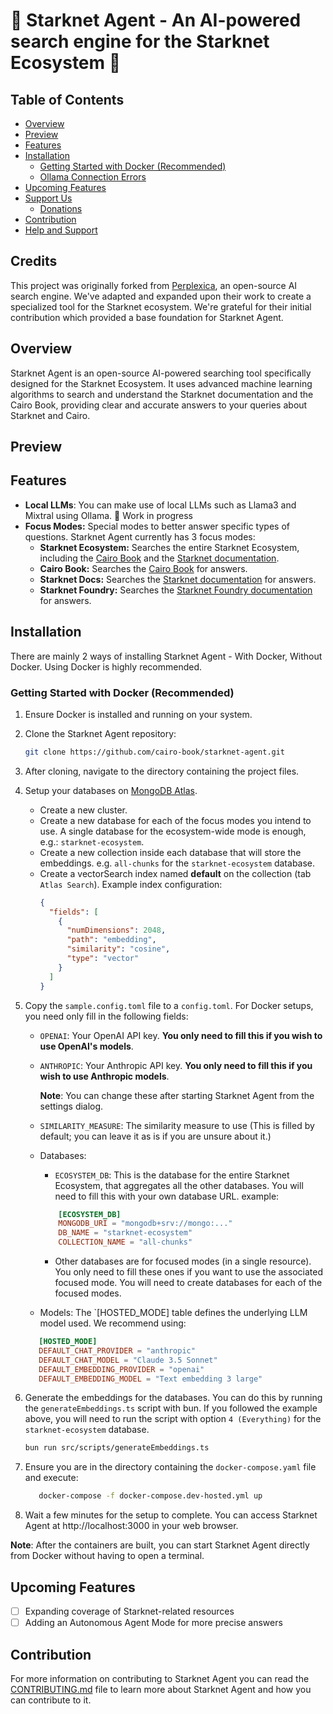 # 🚀 Starknet Agent - An AI-powered search engine for the Starknet Ecosystem 🔎 <!-- omit in toc -->

<!-- ![preview](.assets/perplexica-screenshot.png) -->

## Table of Contents <!-- omit in toc -->

- [Overview](#overview)
- [Preview](#preview)
- [Features](#features)
- [Installation](#installation)
  - [Getting Started with Docker (Recommended)](#getting-started-with-docker-recommended)
  - [Ollama Connection Errors](#ollama-connection-errors)
- [Upcoming Features](#upcoming-features)
- [Support Us](#support-us)
  - [Donations](#donations)
- [Contribution](#contribution)
- [Help and Support](#help-and-support)

## Credits

This project was originally forked from [Perplexica](https://github.com/ItzCrazyKns/Perplexica), an open-source AI search engine. We've adapted and expanded upon their work to create a specialized tool for the Starknet ecosystem. We're grateful for their initial contribution which provided a base foundation for Starknet Agent.

## Overview

Starknet Agent is an open-source AI-powered searching tool specifically designed for the Starknet Ecosystem. It uses advanced machine learning algorithms to search and understand the Starknet documentation and the Cairo Book, providing clear and accurate answers to your queries about Starknet and Cairo.

## Preview

<!-- ![video-preview](.assets/perplexica-preview.gif) -->

## Features

- **Local LLMs**: You can make use of local LLMs such as Llama3 and Mixtral using Ollama. 🚧 Work in progress
- **Focus Modes:** Special modes to better answer specific types of questions. Starknet Agent currently has 3 focus modes:
  - **Starknet Ecosystem:** Searches the entire Starknet Ecosystem, including the [Cairo Book](https://book.cairo-lang.org) and the [Starknet documentation](https://docs.starknet.io).
  - **Cairo Book:** Searches the [Cairo Book](https://book.cairo-lang.org) for answers.
  - **Starknet Docs:** Searches the [Starknet documentation](https://docs.starknet.io) for answers.
  - **Starknet Foundry:** Searches the [Starknet Foundry documentation](https://foundry-rs.github.io/starknet-foundry/) for answers.

## Installation

There are mainly 2 ways of installing Starknet Agent - With Docker, Without Docker. Using Docker is highly recommended.

### Getting Started with Docker (Recommended)

1. Ensure Docker is installed and running on your system.
2. Clone the Starknet Agent repository:

   ```bash
   git clone https://github.com/cairo-book/starknet-agent.git
   ```

3. After cloning, navigate to the directory containing the project files.

4. Setup your databases on [MongoDB Atlas](https://www.mongodb.com/products/platform/atlas-vector-search).

   - Create a new cluster.
   - Create a new database for each of the focus modes you intend to use. A single database for the ecosystem-wide mode is enough, e.g.: `starknet-ecosystem`.
   - Create a new collection inside each database that will store the embeddings. e.g. `all-chunks` for the `starknet-ecosystem` database.
   - Create a vectorSearch index named **default** on the collection (tab `Atlas Search`). Example index configuration:
     ```json
     {
       "fields": [
         {
           "numDimensions": 2048,
           "path": "embedding",
           "similarity": "cosine",
           "type": "vector"
         }
       ]
     }
     ```

5. Copy the `sample.config.toml` file to a `config.toml`. For Docker setups, you need only fill in the following fields:

   - `OPENAI`: Your OpenAI API key. **You only need to fill this if you wish to use OpenAI's models**.
   - `ANTHROPIC`: Your Anthropic API key. **You only need to fill this if you wish to use Anthropic models**.

     **Note**: You can change these after starting Starknet Agent from the settings dialog.

   - `SIMILARITY_MEASURE`: The similarity measure to use (This is filled by default; you can leave it as is if you are unsure about it.)
   - Databases:
     - `ECOSYSTEM_DB`: This is the database for the entire Starknet Ecosystem, that aggregates all the other databases. You will need to fill this with your own database URL. example:
     ```toml
         [ECOSYSTEM_DB]
         MONGODB_URI = "mongodb+srv://mongo:..."
         DB_NAME = "starknet-ecosystem"
         COLLECTION_NAME = "all-chunks"
     ```
     - Other databases are for focused modes (in a single resource). You only need to fill these ones if you want to use the associated focused mode. You will need to create databases for each of the focused modes.
   - Models: The `[HOSTED_MODE] table defines the underlying LLM model used. We recommend using:

   ```toml
      [HOSTED_MODE]
      DEFAULT_CHAT_PROVIDER = "anthropic"
      DEFAULT_CHAT_MODEL = "Claude 3.5 Sonnet"
      DEFAULT_EMBEDDING_PROVIDER = "openai"
      DEFAULT_EMBEDDING_MODEL = "Text embedding 3 large"
   ```

6. Generate the embeddings for the databases. You can do this by running the `generateEmbeddings.ts` script with bun. If you followed the example above, you will need to run the script with option `4 (Everything)` for the `starknet-ecosystem` database.

   ```bash
   bun run src/scripts/generateEmbeddings.ts
   ```

7. Ensure you are in the directory containing the `docker-compose.yaml` file and execute:

   ```bash
      docker-compose -f docker-compose.dev-hosted.yml up
   ```

8. Wait a few minutes for the setup to complete. You can access Starknet Agent at http://localhost:3000 in your web browser.

**Note**: After the containers are built, you can start Starknet Agent directly from Docker without having to open a terminal.

## Upcoming Features

- [ ] Expanding coverage of Starknet-related resources
- [ ] Adding an Autonomous Agent Mode for more precise answers

## Contribution

For more information on contributing to Starknet Agent you can read the [CONTRIBUTING.md](CONTRIBUTING.md) file to learn more about Starknet Agent and how you can contribute to it.
